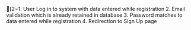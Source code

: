 [2~1. User Log in to system with data entered while registration
2. Email validation which is already retained in database
3. Password matches to data entered while registration
4. Redirection to Sign Up page 

